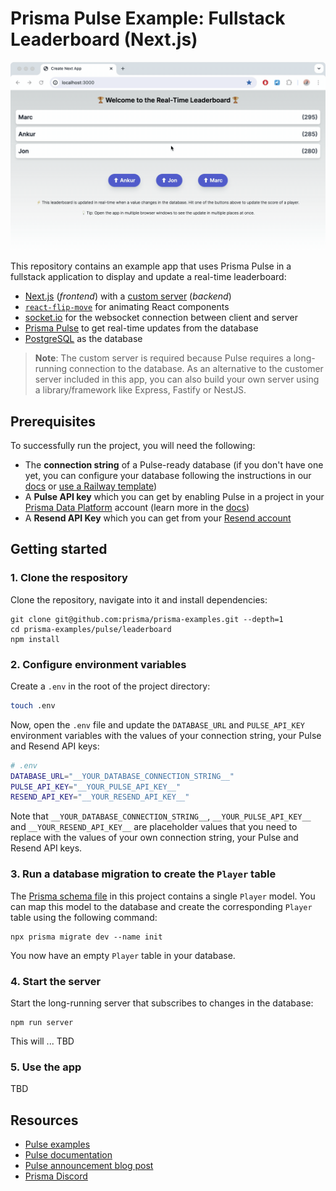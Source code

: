 # Prisma Pulse Example: Fullstack Leaderboard (Next.js)

![](./leaderboard.gif)

This repository contains an example app that uses Prisma Pulse in a fullstack application to display and update a real-time leaderboard:

- [Next.js](https://nextjs.org/) (_frontend_) with a [custom server](https://nextjs.org/docs/pages/building-your-application/configuring/custom-server) (_backend_)
- [`react-flip-move`](https://github.com/joshwcomeau/react-flip-move) for animating React components
- [socket.io](https://socket.io/) for the websocket connection between client and server
- [Prisma Pulse](https://www.prisma.io/data-platform/pulse) to get real-time updates from the database
- [PostgreSQL](https://www.postgresql.org/) as the database

> **Note**: The custom server is required because Pulse requires a long-running connection to the database. As an alternative to the customer server included in this app, you can also build your own server using a library/framework like Express, Fastify or NestJS.


## Prerequisites

To successfully run the project, you will need the following:

- The **connection string** of a Pulse-ready database (if you don't have one yet, you can configure your database following the instructions in our [docs](https://www.prisma.io/docs/pulse/database-setup) or [use a Railway template](https://railway.app/template/pulse-pg?referralCode=VQ09uv))
- A **Pulse API key** which you can get by enabling Pulse in a project in your [Prisma Data Platform](https://pris.ly/pdp) account (learn more in the [docs](https://www.prisma.io/docs/platform/concepts/environments#api-keys))
- A **Resend API Key** which you can get from your [Resend account](https://resend.com/api-keys)

## Getting started

### 1. Clone the respository

Clone the repository, navigate into it and install dependencies:

```
git clone git@github.com:prisma/prisma-examples.git --depth=1
cd prisma-examples/pulse/leaderboard
npm install
```

### 2. Configure environment variables

Create a `.env` in the root of the project directory:

```bash
touch .env
```

Now, open the `.env` file and update the `DATABASE_URL` and `PULSE_API_KEY` environment variables with the values of your connection string, your Pulse and Resend API keys:

```bash
# .env
DATABASE_URL="__YOUR_DATABASE_CONNECTION_STRING__"
PULSE_API_KEY="__YOUR_PULSE_API_KEY__"
RESEND_API_KEY="__YOUR_RESEND_API_KEY__"
```

Note that `__YOUR_DATABASE_CONNECTION_STRING__`, `__YOUR_PULSE_API_KEY__` and `__YOUR_RESEND_API_KEY__` are placeholder values that you need to replace with the values of your own connection string, your Pulse and Resend API keys.

### 3. Run a database migration to create the `Player` table

The [Prisma schema file](./prisma/schema.prisma) in this project contains a single `Player` model. You can map this model to the database and create the corresponding `Player` table using the following command:

```
npx prisma migrate dev --name init
```

You now have an empty `Player` table in your database.

### 4. Start the server

Start the long-running server that subscribes to changes in the database: 

```
npm run server
```

This will ... TBD

### 5. Use the app


TBD

## Resources

- [Pulse examples](https://pris.ly/pulse-examples)
- [Pulse documentation](https://pris.ly/pulse-docs)
- [Pulse announcement blog post](https://pris.ly/gh/pulse-ga)
- [Prisma Discord](https://pris.ly/discord)
